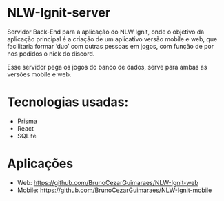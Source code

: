 # NLW-Ignit-server

Servidor Back-End para a aplicação do NLW Ignit, onde o objetivo da aplicação principal é a criação de um aplicativo versão mobile e web, que facilitaria formar ‘duo’ com outras pessoas em jogos, com função de por nos pedidos o nick do discord.

Esse servidor pega os jogos do banco de dados, serve para ambas as versões mobile e web.

# Tecnologias usadas:
 - Prisma
 - React
 - SQLite

# Aplicações

- Web: https://github.com/BrunoCezarGuimaraes/NLW-Ignit-web
- Mobile: https://github.com/BrunoCezarGuimaraes/NLW-Ignit-mobile
